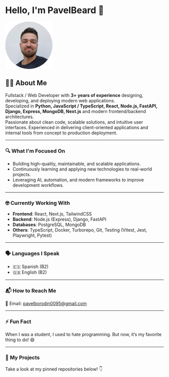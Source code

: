# Hello, I'm PavelBeard 👋

<img 
  src="./images/iam.webp" 
  style="width: 150px"
  alt="Styled Image"
/>

## 👨‍💻 About Me
Fullstack / Web Developer with **3+ years of experience** designing, developing, and deploying modern web applications.  
Specialized in **Python, JavaScript / TypeScript, React, Node.js, FastAPI, Django, Express, MongoDB, Next.js** and modern frontend/backend architectures.  
Passionate about clean code, scalable solutions, and intuitive user interfaces. Experienced in delivering client-oriented applications and internal tools from concept to production deployment.

---

### 🔍 **What I'm Focused On**
- Building high-quality, maintainable, and scalable applications.  
- Continuously learning and applying new technologies to real-world projects.  
- Leveraging AI, automation, and modern frameworks to improve development workflows.

---

### 🤓 **Currently Working With**
- **Frontend**: React, Next.js, TailwindCSS  
- **Backend**: Node.js (Express), Django, FastAPI  
- **Databases**: PostgreSQL, MongoDB  
- **Others**: TypeScript, Docker, Turborepo, Git, Testing (Vitest, Jest, Playwright, Pytest)

---

### 🗣️ **Languages I Speak**
- 🇪🇸 Spanish (B2)  
- 🇬🇧 English (B2)  

---

### 📬 **How to Reach Me**
📧 Email: [pavelborodin0095@gmail.com](mailto:pavelborodin0095@gmail.com)

---

### ⚡️ **Fun Fact**
When I was a student, I used to hate programming. But now, it’s my favorite thing to do! 😄

---

### 📌 **My Projects**
Take a look at my pinned repositories below! 👇
